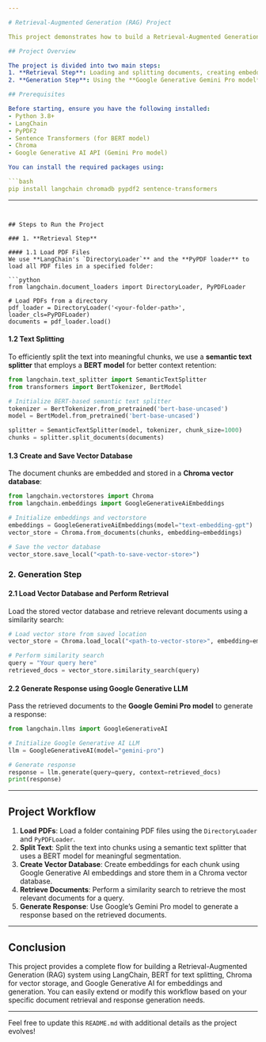 ```yaml
---

# Retrieval-Augmented Generation (RAG) Project

This project demonstrates how to build a Retrieval-Augmented Generation (RAG) system by loading PDF documents, processing them into manageable text chunks, storing embeddings in a vector database, and using a Large Language Model (LLM) to generate responses based on retrieved information.

## Project Overview

The project is divided into two main steps:
1. **Retrieval Step**: Loading and splitting documents, creating embeddings, and saving them in a vector database.
2. **Generation Step**: Using the **Google Generative Gemini Pro model** for generating responses based on document retrieval.

## Prerequisites

Before starting, ensure you have the following installed:
- Python 3.8+
- LangChain
- PyPDF2
- Sentence Transformers (for BERT model)
- Chroma
- Google Generative AI API (Gemini Pro model)

You can install the required packages using:

```bash
pip install langchain chromadb pypdf2 sentence-transformers
```

---
```


## Steps to Run the Project

### 1. **Retrieval Step**

#### 1.1 Load PDF Files
We use **LangChain's `DirectoryLoader`** and the **PyPDF loader** to load all PDF files in a specified folder:

```python
from langchain.document_loaders import DirectoryLoader, PyPDFLoader

# Load PDFs from a directory
pdf_loader = DirectoryLoader('<your-folder-path>', loader_cls=PyPDFLoader)
documents = pdf_loader.load()
```

#### 1.2 Text Splitting
To efficiently split the text into meaningful chunks, we use a **semantic text splitter** that employs a **BERT model** for better context retention:

```python
from langchain.text_splitter import SemanticTextSplitter
from transformers import BertTokenizer, BertModel

# Initialize BERT-based semantic text splitter
tokenizer = BertTokenizer.from_pretrained('bert-base-uncased')
model = BertModel.from_pretrained('bert-base-uncased')

splitter = SemanticTextSplitter(model, tokenizer, chunk_size=1000)
chunks = splitter.split_documents(documents)
```

#### 1.3 Create and Save Vector Database
The document chunks are embedded and stored in a **Chroma vector database**:

```python
from langchain.vectorstores import Chroma
from langchain.embeddings import GoogleGenerativeAiEmbeddings

# Initialize embeddings and vectorstore
embeddings = GoogleGenerativeAiEmbeddings(model="text-embedding-gpt")
vector_store = Chroma.from_documents(chunks, embedding=embeddings)

# Save the vector database
vector_store.save_local("<path-to-save-vector-store>")
```

### 2. **Generation Step**

#### 2.1 Load Vector Database and Perform Retrieval
Load the stored vector database and retrieve relevant documents using a similarity search:

```python
# Load vector store from saved location
vector_store = Chroma.load_local("<path-to-vector-store>", embedding=embeddings)

# Perform similarity search
query = "Your query here"
retrieved_docs = vector_store.similarity_search(query)
```

#### 2.2 Generate Response using Google Generative LLM
Pass the retrieved documents to the **Google Gemini Pro model** to generate a response:

```python
from langchain.llms import GoogleGenerativeAI

# Initialize Google Generative AI LLM
llm = GoogleGenerativeAI(model="gemini-pro")

# Generate response
response = llm.generate(query=query, context=retrieved_docs)
print(response)
```

---

## Project Workflow

1. **Load PDFs**: Load a folder containing PDF files using the `DirectoryLoader` and `PyPDFLoader`.
2. **Split Text**: Split the text into chunks using a semantic text splitter that uses a BERT model for meaningful segmentation.
3. **Create Vector Database**: Create embeddings for each chunk using Google Generative AI embeddings and store them in a Chroma vector database.
4. **Retrieve Documents**: Perform a similarity search to retrieve the most relevant documents for a query.
5. **Generate Response**: Use Google’s Gemini Pro model to generate a response based on the retrieved documents.

---

## Conclusion

This project provides a complete flow for building a Retrieval-Augmented Generation (RAG) system using LangChain, BERT for text splitting, Chroma for vector storage, and Google Generative AI for embeddings and generation. You can easily extend or modify this workflow based on your specific document retrieval and response generation needs.

---

Feel free to update this `README.md` with additional details as the project evolves!
